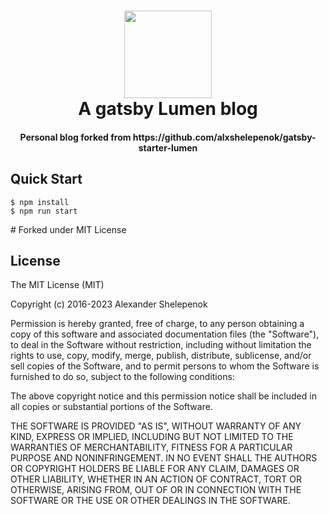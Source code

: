 <h1 align="center">
    <picture>
      <source media="(prefers-color-scheme: dark)" srcset="https://github.com/alxshelepenok/gatsby-starter-lumen/blob/master/.github/logo-light.png" width="140">
      <img src="https://github.com/alxshelepenok/gatsby-starter-lumen/blob/master/.github/logo-dark.png" width="140">
    </picture>
    <br>
    A gatsby Lumen blog
</h1>

<h4 align="center">
  Personal blog forked from https://github.com/alxshelepenok/gatsby-starter-lumen
</h4>

## Quick Start

```
$ npm install
$ npm run start
```

# Forked under MIT License

## License

The MIT License (MIT)

Copyright (c) 2016-2023 Alexander Shelepenok

Permission is hereby granted, free of charge, to any person obtaining a copy
of this software and associated documentation files (the "Software"), to deal
in the Software without restriction, including without limitation the rights
to use, copy, modify, merge, publish, distribute, sublicense, and/or sell
copies of the Software, and to permit persons to whom the Software is
furnished to do so, subject to the following conditions:

The above copyright notice and this permission notice shall be included in all
copies or substantial portions of the Software.

THE SOFTWARE IS PROVIDED "AS IS", WITHOUT WARRANTY OF ANY KIND, EXPRESS OR
IMPLIED, INCLUDING BUT NOT LIMITED TO THE WARRANTIES OF MERCHANTABILITY,
FITNESS FOR A PARTICULAR PURPOSE AND NONINFRINGEMENT. IN NO EVENT SHALL THE
AUTHORS OR COPYRIGHT HOLDERS BE LIABLE FOR ANY CLAIM, DAMAGES OR OTHER
LIABILITY, WHETHER IN AN ACTION OF CONTRACT, TORT OR OTHERWISE, ARISING FROM,
OUT OF OR IN CONNECTION WITH THE SOFTWARE OR THE USE OR OTHER DEALINGS IN THE
SOFTWARE.

